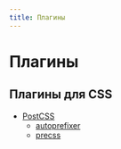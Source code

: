```yaml
---
title: Плагины
---
```


# Плагины

## Плагины для CSS

- [PostCSS](https://postcss.org/)
    - [autoprefixer](https://github.com/postcss/autoprefixer)
    - [precss](https://github.com/jonathantneal/precss)